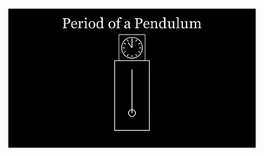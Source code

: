 ![Pendulum-Animation-Manim/animation.gif](https://github.com/BryanNoBryan/Pendulum-Animation-Manim/blob/main/animation.gif)
